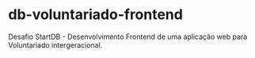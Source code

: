 # db-voluntariado-frontend
Desafio StartDB - Desenvolvimento Frontend de uma aplicação web para Voluntariado intergeracional.
